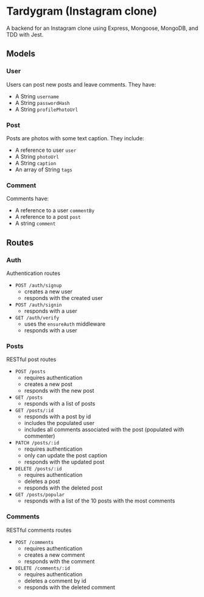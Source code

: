 # Tardygram (Instagram clone)

A backend for an Instagram clone using Express, Mongoose, MongoDB, and TDD with Jest. 

## Models

### User

Users can post new posts and leave comments. They have:

* A String `username`
* A String `passwordHash`
* A String `profilePhotoUrl`

### Post

Posts are photos with some text caption. They include:

* A reference to user `user`
* A String `photoUrl`
* A String `caption`
* An array of String `tags`

### Comment

Comments have:

* A reference to a user `commentBy`
* A reference to a post `post`
* A string `comment`

## Routes

### Auth

Authentication routes

* `POST /auth/signup`
  * creates a new user
  * responds with the created user
* `POST /auth/signin`
  * responds with a user
* `GET /auth/verify`
  * uses the `ensureAuth` middleware
  * responds with a user

### Posts

RESTful post routes

* `POST /posts`
  * requires authentication
  * creates a new post
  * responds with the new post
* `GET /posts`
  * responds with a list of posts
* `GET /posts/:id`
  * responds with a post by id
  * includes the populated user
  * includes all comments associated with the post (populated with commenter)
* `PATCH /posts/:id`
  * requires authentication
  * only can update the post caption
  * responds with the updated post
* `DELETE /posts/:id`
  * requires authentication
  * deletes a post
  * responds with the deleted post
* `GET /posts/popular`
  * responds with a list of the 10 posts with the most comments

### Comments

RESTful comments routes

* `POST /comments`
  * requires authentication
  * creates a new comment
  * responds with the comment
* `DELETE /comments/:id`
  * requires authentication
  * deletes a comment by id
  * responds with the deleted comment


